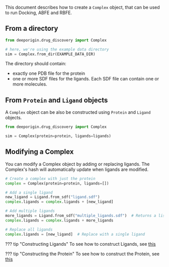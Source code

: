 This document describes how to create a `Complex` object, that can be used to run Docking, ABFE and RBFE. 

## From a directory 

```python
from deeporigin.drug_discovery import Complex

# here, we're using the example data directory
sim = Complex.from_dir(EXAMPLE_DATA_DIR)
```

The directory should contain:

- exactly one PDB file for the protein
- one or more SDF files for the ligands. Each SDF file can contain one or more molecules.

## From `Protein` and `Ligand` objects

A `Complex` object can be also be constructed using `Protein` and `Ligand` objects. 

```python
from deeporigin.drug_discovery import Complex

sim = Complex(protein=protein, ligands=ligands)
```

## Modifying a Complex

You can modify a Complex object by adding or replacing ligands. The Complex's hash will automatically update when ligands are modified.

```python
# Create a complex with just the protein
complex = Complex(protein=protein, ligands=[])

# Add a single ligand
new_ligand = Ligand.from_sdf("ligand.sdf")
complex.ligands = complex.ligands + [new_ligand]

# Add multiple ligands
more_ligands = Ligand.from_sdf("multiple_ligands.sdf")  # Returns a list if file contains multiple molecules
complex.ligands = complex.ligands + more_ligands

# Replace all ligands
complex.ligands = [new_ligand]  # Replace with a single ligand
```

??? tip "Constructing Ligands"
    To see how to construct Ligands, see [this](./ligands.md)

??? tip "Constructing the Protein"
    To see how to construct the Protein, see [this](./proteins.md)